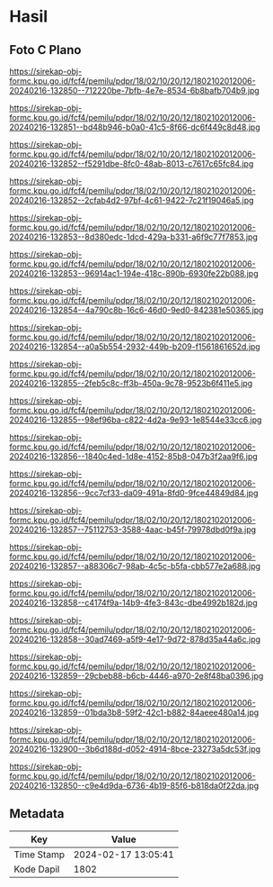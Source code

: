 # Hasil

## Foto C Plano

https://sirekap-obj-formc.kpu.go.id/fcf4/pemilu/pdpr/18/02/10/20/12/1802102012006-20240216-132850--712220be-7bfb-4e7e-8534-6b8bafb704b9.jpg

https://sirekap-obj-formc.kpu.go.id/fcf4/pemilu/pdpr/18/02/10/20/12/1802102012006-20240216-132851--bd48b946-b0a0-41c5-8f66-dc6f449c8d48.jpg

https://sirekap-obj-formc.kpu.go.id/fcf4/pemilu/pdpr/18/02/10/20/12/1802102012006-20240216-132852--f5291dbe-8fc0-48ab-8013-c7617c65fc84.jpg

https://sirekap-obj-formc.kpu.go.id/fcf4/pemilu/pdpr/18/02/10/20/12/1802102012006-20240216-132852--2cfab4d2-97bf-4c61-9422-7c21f19046a5.jpg

https://sirekap-obj-formc.kpu.go.id/fcf4/pemilu/pdpr/18/02/10/20/12/1802102012006-20240216-132853--8d380edc-1dcd-429a-b331-a6f9c77f7853.jpg

https://sirekap-obj-formc.kpu.go.id/fcf4/pemilu/pdpr/18/02/10/20/12/1802102012006-20240216-132853--96914ac1-194e-418c-890b-6930fe22b088.jpg

https://sirekap-obj-formc.kpu.go.id/fcf4/pemilu/pdpr/18/02/10/20/12/1802102012006-20240216-132854--4a790c8b-16c6-46d0-9ed0-842381e50365.jpg

https://sirekap-obj-formc.kpu.go.id/fcf4/pemilu/pdpr/18/02/10/20/12/1802102012006-20240216-132854--a0a5b554-2932-449b-b209-f1561861652d.jpg

https://sirekap-obj-formc.kpu.go.id/fcf4/pemilu/pdpr/18/02/10/20/12/1802102012006-20240216-132855--2feb5c8c-ff3b-450a-9c78-9523b6f411e5.jpg

https://sirekap-obj-formc.kpu.go.id/fcf4/pemilu/pdpr/18/02/10/20/12/1802102012006-20240216-132855--98ef96ba-c822-4d2a-9e93-1e8544e33cc6.jpg

https://sirekap-obj-formc.kpu.go.id/fcf4/pemilu/pdpr/18/02/10/20/12/1802102012006-20240216-132856--1840c4ed-1d8e-4152-85b8-047b3f2aa9f6.jpg

https://sirekap-obj-formc.kpu.go.id/fcf4/pemilu/pdpr/18/02/10/20/12/1802102012006-20240216-132856--9cc7cf33-da09-491a-8fd0-9fce44849d84.jpg

https://sirekap-obj-formc.kpu.go.id/fcf4/pemilu/pdpr/18/02/10/20/12/1802102012006-20240216-132857--75112753-3588-4aac-b45f-79978dbd0f9a.jpg

https://sirekap-obj-formc.kpu.go.id/fcf4/pemilu/pdpr/18/02/10/20/12/1802102012006-20240216-132857--a88306c7-98ab-4c5c-b5fa-cbb577e2a688.jpg

https://sirekap-obj-formc.kpu.go.id/fcf4/pemilu/pdpr/18/02/10/20/12/1802102012006-20240216-132858--c4174f9a-14b9-4fe3-843c-dbe4992b182d.jpg

https://sirekap-obj-formc.kpu.go.id/fcf4/pemilu/pdpr/18/02/10/20/12/1802102012006-20240216-132858--30ad7469-a5f9-4e17-9d72-878d35a44a6c.jpg

https://sirekap-obj-formc.kpu.go.id/fcf4/pemilu/pdpr/18/02/10/20/12/1802102012006-20240216-132859--29cbeb88-b6cb-4446-a970-2e8f48ba0396.jpg

https://sirekap-obj-formc.kpu.go.id/fcf4/pemilu/pdpr/18/02/10/20/12/1802102012006-20240216-132859--01bda3b8-59f2-42c1-b882-84aeee480a14.jpg

https://sirekap-obj-formc.kpu.go.id/fcf4/pemilu/pdpr/18/02/10/20/12/1802102012006-20240216-132900--3b6d188d-d052-4914-8bce-23273a5dc53f.jpg

https://sirekap-obj-formc.kpu.go.id/fcf4/pemilu/pdpr/18/02/10/20/12/1802102012006-20240216-132850--c9e4d9da-6736-4b19-85f6-b818da0f22da.jpg


## Metadata

| Key        | Value               |
| ---------- | ------------------- |
| Time Stamp | 2024-02-17 13:05:41 |
| Kode Dapil | 1802                |



